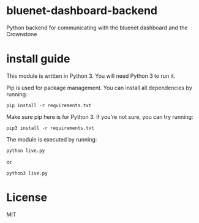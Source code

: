 # bluenet-dashboard-backend
Python backend for communicating with the bluenet dashboard and the Crownstone

# install guide

This module is written in Python 3. You will need Python 3 to run it.

Pip is used for package management. You can install all dependencies by running:

```
pip install -r requirements.txt
```

Make sure pip here is for Python 3. If you're not sure, you can try running:

```
pip3 install -r requirements.txt
```

The module is executed by running:

```
python live.py
```

or

```
python3 live.py
```

# License

MIT